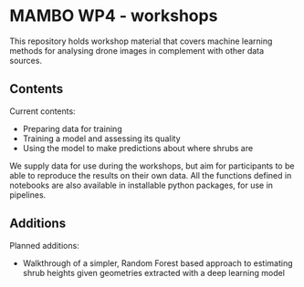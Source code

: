 # MAMBO WP4 - workshops

This repository holds workshop material that covers machine learning methods for analysing drone images in complement with other data sources.

## Contents 

Current contents:

* Preparing data for training
* Training a model and assessing its quality
* Using the model to make predictions about where shrubs are

We supply data for use during the workshops, but aim for participants to be able to reproduce the results on their own data. All the functions defined in notebooks are also available in installable python packages, for use in pipelines.


## Additions

Planned additions:

* Walkthrough of a simpler, Random Forest based approach to estimating shrub heights given geometries extracted with a deep learning model
